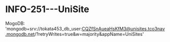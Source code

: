 # INFO-251---UniSite

MogoDB: 'mongodb+srv://tokata453_db_user:CQZfSnAueaHsKfM3@unisites.tco3nav.mongodb.net/?retryWrites=true&w=majority&appName=UniSites'